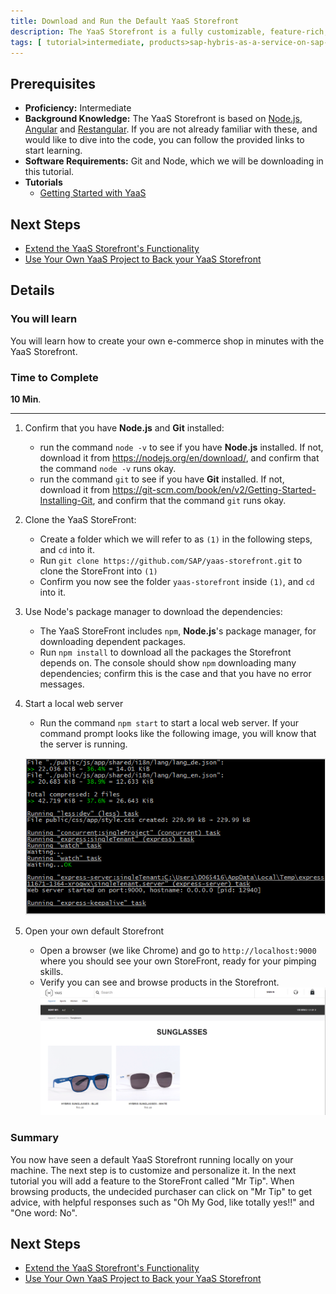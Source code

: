 ```yaml
---
title: Download and Run the Default YaaS Storefront
description: The YaaS Storefront is a fully customizable, feature-rich, default shopping web site, from which you can create your very own online shop.  YaaS looks after all the tricky details: security, authorization, payment and cart workflows, etc., so that you can focus on more interesting topics, like personalization and overall coolness of your online shop.  In this tutorial, you will download, run and explore the default YaaS Storefront.
tags: [ tutorial>intermediate, products>sap-hybris-as-a-service-on-sap-hana-cloud-platform>sap-hybris-as-a-service-on-sap-hana-cloud-platform ]
---
```

## Prerequisites  
 - **Proficiency:** Intermediate
 - **Background Knowledge:** The YaaS Storefront is based on [Node.js](https://www.youtube.com/watch?v=pU9Q6oiQNd0),  [Angular](https://docs.angularjs.org/guide/directive) and [Restangular](https://github.com/mgonto/restangular#starter-guide). If you are not already familiar with these, and would like to dive into the code, you can follow the provided links to start learning.
 - **Software Requirements:** Git and Node, which we will be downloading in this tutorial.
 - **Tutorials**
    - [Getting Started with YaaS](http://go.sap.com/developer/tutorials/yaas-getting-started.html)

## Next Steps
 - [Extend the YaaS Storefront's Functionality](http://go.sap.com/developer/tutorials/yaas-extend-storefront-functionality-webservice.html)
 - [Use Your Own YaaS Project to Back your YaaS Storefront](http://go.sap.com/developer/tutorials/yaas-create-project-backing-storefront.html)

## Details
### You will learn  
You will learn how to create your own e-commerce shop in minutes with the YaaS Storefront.

### Time to Complete
**10 Min**.

---

1. Confirm that you have **Node.js** and **Git** installed:
    - run the command `node -v` to see if you have **Node.js** installed.  If not, download it from <https://nodejs.org/en/download/>, and confirm that the command `node -v` runs okay.
    - run the command `git` to see if you have **Git** installed.  If not, download it from <https://git-scm.com/book/en/v2/Getting-Started-Installing-Git>, and confirm that the command `git` runs okay.

2. Clone the YaaS StoreFront:
    - Create a folder which we will refer to as `(1)` in the following steps, and `cd` into it.
    - Run `git clone https://github.com/SAP/yaas-storefront.git` to clone the StoreFront into `(1)`
    - Confirm you now see the folder `yaas-storefront`	inside `(1)`, and `cd` into it.

3. Use Node's package manager to download the dependencies:
    - The YaaS StoreFront includes `npm`, **Node.js**'s package manager, for downloading dependent packages.
    - Run `npm install` to download all the packages the Storefront depends on.  The console should show `npm` downloading many dependencies; confirm this is the case and that you have no error messages.

4. Start a local web server
    - Run the command `npm start` to start a local web server.  If your command prompt looks like the following image, you will know that the server is running.

    ![Server Running](local-web-server-running.PNG)

5. Open your own default Storefront
    - Open a browser (we like Chrome) and go to `http://localhost:9000` where you should see your own StoreFront, ready for your pimping skills.
    - Verify you can see and browse products in the Storefront.
    ![Verify Browse](verify-browse-products.PNG)

### Summary
You now have seen a default YaaS Storefront running locally on your machine. The next step is to customize and personalize it.  In the next tutorial you will add a feature to the StoreFront called "Mr Tip".  When browsing products, the undecided purchaser can click on "Mr Tip" to get advice, with helpful responses such as "Oh My God, like totally yes!!" and "One word: No".

## Next Steps
 - [Extend the YaaS Storefront's Functionality](http://go.sap.com/developer/tutorials/yaas-extend-storefront-functionality-webservice.html)
 - [Use Your Own YaaS Project to Back your YaaS Storefront](http://go.sap.com/developer/tutorials/yaas-create-project-backing-storefront.html)
